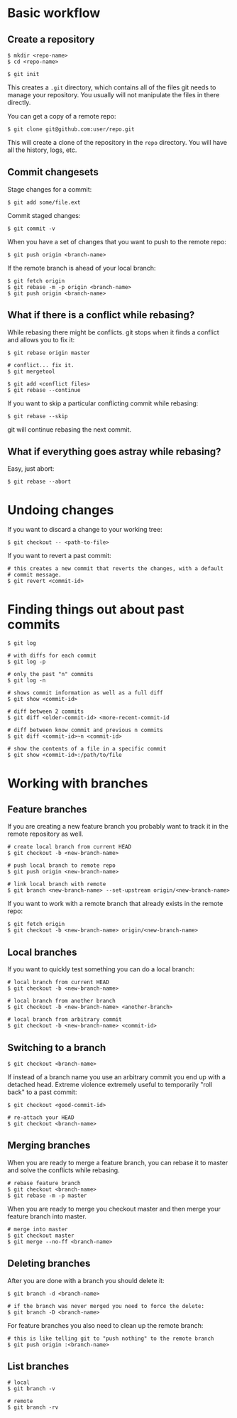 # Basic workflow

## Create a repository

    $ mkdir <repo-name>
    $ cd <repo-name>

    $ git init

This creates a `.git` directory, which contains all of the files git needs to
manage your repository. You usually will not manipulate the files in there
directly.

You can get a copy of a remote repo:

    $ git clone git@github.com:user/repo.git

This will create a clone of the repository in the `repo` directory. You will
have all the history, logs, etc.

## Commit changesets

Stage changes for a commit:

    $ git add some/file.ext

Commit staged changes:

    $ git commit -v

When you have a set of changes that you want to push to the remote repo:

    $ git push origin <branch-name>

If the remote branch is ahead of your local branch:

    $ git fetch origin
    $ git rebase -m -p origin <branch-name>
    $ git push origin <branch-name>

## What if there is a conflict while rebasing?

While rebasing there might be conflicts. git stops when it finds a conflict
and allows you to fix it:

    $ git rebase origin master

    # conflict... fix it.
    $ git mergetool

    $ git add <conflict files>
    $ git rebase --continue

If you want to skip a particular conflicting commit while rebasing:

    $ git rebase --skip

git will continue rebasing the next commit.

## What if everything goes astray while rebasing?

Easy, just abort:

    $ git rebase --abort

# Undoing changes

If you want to discard a change to your working tree:

    $ git checkout -- <path-to-file>

If you want to revert a past commit:

    # this creates a new commit that reverts the changes, with a default
    # commit message.
    $ git revert <commit-id>

# Finding things out about past commits

    $ git log

    # with diffs for each commit
    $ git log -p

    # only the past "n" commits
    $ git log -n

    # shows commit information as well as a full diff
    $ git show <commit-id>

    # diff between 2 commits
    $ git diff <older-commit-id> <more-recent-commit-id

    # diff between know commit and previous n commits
    $ git diff <commit-id>~n <commit-id>

    # show the contents of a file in a specific commit
    $ git show <commit-id>:/path/to/file

# Working with branches

## Feature branches

If you are creating a new feature branch you probably want to track it in the
remote repository as well.

    # create local branch from current HEAD
    $ git checkout -b <new-branch-name>

    # push local branch to remote repo
    $ git push origin <new-branch-name>

    # link local branch with remote
    $ git branch <new-branch-name> --set-upstream origin/<new-branch-name>

If you want to work with a remote branch that already exists in the remote
repo:

    $ git fetch origin
    $ git checkout -b <new-branch-name> origin/<new-branch-name>

## Local branches

If you want to quickly test something you can do a local branch:

    # local branch from current HEAD
    $ git checkout -b <new-branch-name>

    # local branch from another branch
    $ git checkout -b <new-branch-name> <another-branch>

    # local branch from arbitrary commit
    $ git checkout -b <new-branch-name> <commit-id>

## Switching to a branch

    $ git checkout <branch-name>

If instead of a branch name you use an arbitrary commit you end up with a
detached head. Extreme violence extremely useful to temporarily "roll back" to
a past commit:

    $ git checkout <good-commit-id>

    # re-attach your HEAD
    $ git checkout <branch-name>

## Merging branches

When you are ready to merge a feature branch, you can rebase it to master and
solve the conflicts while rebasing.

    # rebase feature branch
    $ git checkout <branch-name>
    $ git rebase -m -p master

When you are ready to merge you checkout master and then merge your feature
branch into master.
    
    # merge into master
    $ git checkout master
    $ git merge --no-ff <branch-name>

## Deleting branches

After you are done with a branch you should delete it:

    $ git branch -d <branch-name>

    # if the branch was never merged you need to force the delete:
    $ git branch -D <branch-name>

For feature branches you also need to clean up the remote branch:

    # this is like telling git to "push nothing" to the remote branch
    $ git push origin :<branch-name>

## List branches

    # local
    $ git branch -v

    # remote
    $ git branch -rv
